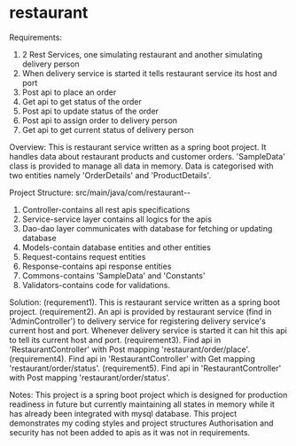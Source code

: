 # restaurant

Requirements:
1. 2 Rest Services, one simulating restaurant and another simulating delivery person
2. When delivery service is started it tells restaurant service its host and port
3. Post api to place an order
4. Get api to get status of the order
5. Post api to update status of the order
6. Post api to assign order to delivery person
7. Get api to get current status of delivery person

Overview:
This is restaurant service written as a spring boot project. It handles data about restaurant products and customer orders.
'SampleData' class is provided to manage all data in memory. Data is categorised with two entities namely 'OrderDetails' and 'ProductDetails'.

Project Structure:
src/main/java/com/restaurant--
1. Controller-contains all rest apis specifications
2. Service-service layer contains all logics for the apis
3. Dao-dao layer communicates with database for fetching or updating database
4. Models-contain database entities and other entities
5. Request-contains request entities
6. Response-contains api response entities
7. Commons-contains 'SampleData' and 'Constants'
8. Validators-contains code for validations.

Solution:
(requrement1). This is restaurant service written as a spring boot project.
(requirement2). An api is provided by restaurant service (find in 'AdminController') to delivery service for registering delivery service's current host and port. Whenever delivery service is started it can hit this api to tell its current host and port.
(requirement3). Find api in 'RestaurantController' with Post mapping 'restaurant/order/place'.
(requirement4). Find api in 'RestaurantController' with Get mapping 'restaurant/order/status'.
(requirement5). Find api in 'RestaurantController' with Post mapping 'restaurant/order/status'.

Notes:
This project is a spring boot project which is designed for production readiness in future but currently maintaining all states in memory while it has already been integrated with mysql database.
This project demonstrates my coding styles and project structures 
Authorisation and security has not been added to apis as it was not in requirements.
